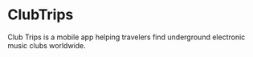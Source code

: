# ClubTrips
Club Trips is a mobile app helping travelers find underground electronic music clubs worldwide.

